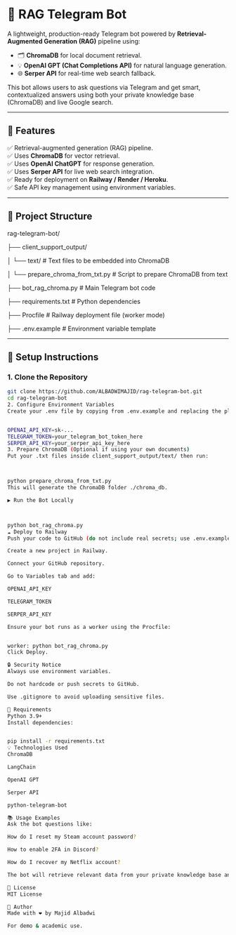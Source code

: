 # 🤖 RAG Telegram Bot

A lightweight, production-ready Telegram bot powered by **Retrieval-Augmented Generation (RAG)** pipeline using:
- 🗂 **ChromaDB** for local document retrieval.
- 💡 **OpenAI GPT (Chat Completions API)** for natural language generation.
- 🌐 **Serper API** for real-time web search fallback.

This bot allows users to ask questions via Telegram and get smart, contextualized answers using both your private knowledge base (ChromaDB) and live Google search.

---

## 🚀 Features

✅ Retrieval-augmented generation (RAG) pipeline.  
✅ Uses **ChromaDB** for vector retrieval.  
✅ Uses **OpenAI ChatGPT** for response generation.  
✅ Uses **Serper API** for live web search integration.  
✅ Ready for deployment on **Railway / Render / Heroku**.  
✅ Safe API key management using environment variables.  

---

## 📁 Project Structure

rag-telegram-bot/

├── client_support_output/

│ └── text/ # Text files to be embedded into ChromaDB

│ └── prepare_chroma_from_txt.py # Script to prepare ChromaDB from text

├── bot_rag_chroma.py # Main Telegram bot code

├── requirements.txt # Python dependencies

├── Procfile # Railway deployment file (worker mode)

├── .env.example # Environment variable template


---

## 🔧 Setup Instructions

### 1. Clone the Repository

```bash
git clone https://github.com/ALBADWIMAJID/rag-telegram-bot.git
cd rag-telegram-bot
2. Configure Environment Variables
Create your .env file by copying from .env.example and replacing the placeholders:


OPENAI_API_KEY=sk-...
TELEGRAM_TOKEN=your_telegram_bot_token_here
SERPER_API_KEY=your_serper_api_key_here
3. Prepare ChromaDB (Optional if using your own documents)
Put your .txt files inside client_support_output/text/ then run:



python prepare_chroma_from_txt.py
This will generate the ChromaDB folder ./chroma_db.

▶️ Run the Bot Locally



python bot_rag_chroma.py
☁️ Deploy to Railway
Push your code to GitHub (do not include real secrets; use .env.example).

Create a new project in Railway.

Connect your GitHub repository.

Go to Variables tab and add:

OPENAI_API_KEY

TELEGRAM_TOKEN

SERPER_API_KEY

Ensure your bot runs as a worker using the Procfile:


worker: python bot_rag_chroma.py
Click Deploy.

🔒 Security Notice
Always use environment variables.

Do not hardcode or push secrets to GitHub.

Use .gitignore to avoid uploading sensitive files.

👷 Requirements
Python 3.9+
Install dependencies:


pip install -r requirements.txt
💡 Technologies Used
ChromaDB

LangChain

OpenAI GPT

Serper API

python-telegram-bot

📚 Usage Examples
Ask the bot questions like:

How do I reset my Steam account password?

How to enable 2FA in Discord?

How do I recover my Netflix account?

The bot will retrieve relevant data from your private knowledge base and supplement it with real-time Google search.

📄 License
MIT License

👤 Author
Made with ❤️ by Majid Albadwi

For demo & academic use.
